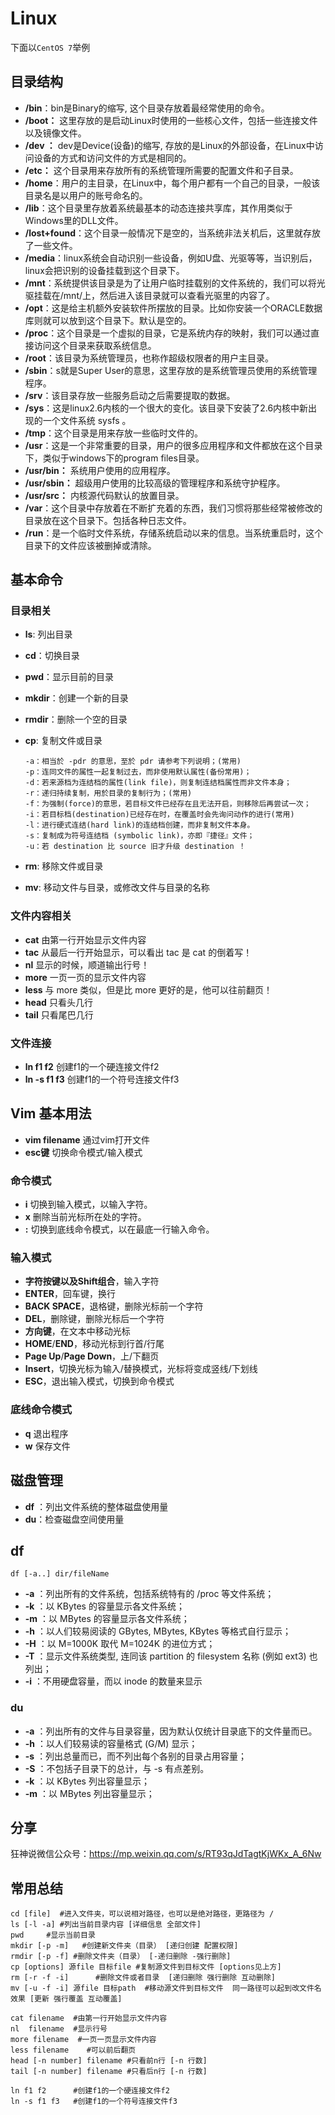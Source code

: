 # Linux

下面以`CentOS 7`举例

## 目录结构

- **/bin**：bin是Binary的缩写, 这个目录存放着最经常使用的命令。
- **/boot：** 这里存放的是启动Linux时使用的一些核心文件，包括一些连接文件以及镜像文件。
- **/dev ：** dev是Device(设备)的缩写, 存放的是Linux的外部设备，在Linux中访问设备的方式和访问文件的方式是相同的。
- **/etc：** 这个目录用来存放所有的系统管理所需要的配置文件和子目录。
- **/home**：用户的主目录，在Linux中，每个用户都有一个自己的目录，一般该目录名是以用户的账号命名的。
- **/lib**：这个目录里存放着系统最基本的动态连接共享库，其作用类似于Windows里的DLL文件。
- **/lost+found**：这个目录一般情况下是空的，当系统非法关机后，这里就存放了一些文件。
- **/media**：linux系统会自动识别一些设备，例如U盘、光驱等等，当识别后，linux会把识别的设备挂载到这个目录下。
- **/mnt**：系统提供该目录是为了让用户临时挂载别的文件系统的，我们可以将光驱挂载在/mnt/上，然后进入该目录就可以查看光驱里的内容了。
- **/opt**：这是给主机额外安装软件所摆放的目录。比如你安装一个ORACLE数据库则就可以放到这个目录下。默认是空的。
- **/proc**：这个目录是一个虚拟的目录，它是系统内存的映射，我们可以通过直接访问这个目录来获取系统信息。
- **/root**：该目录为系统管理员，也称作超级权限者的用户主目录。
- **/sbin**：s就是Super User的意思，这里存放的是系统管理员使用的系统管理程序。
- **/srv**：该目录存放一些服务启动之后需要提取的数据。
- **/sys**：这是linux2.6内核的一个很大的变化。该目录下安装了2.6内核中新出现的一个文件系统 sysfs 。
- **/tmp**：这个目录是用来存放一些临时文件的。
- **/usr**：这是一个非常重要的目录，用户的很多应用程序和文件都放在这个目录下，类似于windows下的program files目录。
- **/usr/bin：** 系统用户使用的应用程序。
- **/usr/sbin：** 超级用户使用的比较高级的管理程序和系统守护程序。
- **/usr/src：** 内核源代码默认的放置目录。
- **/var**：这个目录中存放着在不断扩充着的东西，我们习惯将那些经常被修改的目录放在这个目录下。包括各种日志文件。
- **/run**：是一个临时文件系统，存储系统启动以来的信息。当系统重启时，这个目录下的文件应该被删掉或清除。

## 基本命令

### 目录相关

- **ls**: 列出目录

- **cd**：切换目录

- **pwd**：显示目前的目录

- **mkdir**：创建一个新的目录

- **rmdir**：删除一个空的目录

- **cp**: 复制文件或目录

  ```shell
  -a：相当於 -pdr 的意思，至於 pdr 请参考下列说明；(常用)
  -p：连同文件的属性一起复制过去，而非使用默认属性(备份常用)；
  -d：若来源档为连结档的属性(link file)，则复制连结档属性而非文件本身；
  -r：递归持续复制，用於目录的复制行为；(常用)
  -f：为强制(force)的意思，若目标文件已经存在且无法开启，则移除后再尝试一次；
  -i：若目标档(destination)已经存在时，在覆盖时会先询问动作的进行(常用)
  -l：进行硬式连结(hard link)的连结档创建，而非复制文件本身。
  -s：复制成为符号连结档 (symbolic link)，亦即『捷径』文件；
  -u：若 destination 比 source 旧才升级 destination ！
  ```

- **rm**: 移除文件或目录

- **mv**: 移动文件与目录，或修改文件与目录的名称

### 文件内容相关

- **cat** 由第一行开始显示文件内容
- **tac** 从最后一行开始显示，可以看出 tac 是 cat 的倒着写！
- **nl**  显示的时候，顺道输出行号！
- **more** 一页一页的显示文件内容
- **less** 与 more 类似，但是比 more 更好的是，他可以往前翻页！
- **head** 只看头几行
- **tail** 只看尾巴几行

### 文件连接

+ **ln f1 f2**     创建f1的一个硬连接文件f2
+ **ln -s f1 f3**    创建f1的一个符号连接文件f3

## Vim 基本用法

+ **vim filename**  通过vim打开文件
+ **esc键**  切换命令模式/输入模式

### 命令模式

- **i** 切换到输入模式，以输入字符。
- **x** 删除当前光标所在处的字符。
- **:** 切换到底线命令模式，以在最底一行输入命令。

### 输入模式

- **字符按键以及Shift组合**，输入字符
- **ENTER**，回车键，换行
- **BACK SPACE**，退格键，删除光标前一个字符
- **DEL**，删除键，删除光标后一个字符
- **方向键**，在文本中移动光标
- **HOME**/**END**，移动光标到行首/行尾
- **Page Up**/**Page Down**，上/下翻页
- **Insert**，切换光标为输入/替换模式，光标将变成竖线/下划线
- **ESC**，退出输入模式，切换到命令模式

### **底线命令模式**

- **q** 退出程序
- **w** 保存文件

## 磁盘管理

- **df** ：列出文件系统的整体磁盘使用量
- **du**：检查磁盘空间使用量

## df

``` shell
df [-a..] dir/fileName
```

- **-a** ：列出所有的文件系统，包括系统特有的 /proc 等文件系统；
- **-k** ：以 KBytes 的容量显示各文件系统；
- **-m** ：以 MBytes 的容量显示各文件系统；
- **-h** ：以人们较易阅读的 GBytes, MBytes, KBytes 等格式自行显示；
- **-H** ：以 M=1000K 取代 M=1024K 的进位方式；
- **-T** ：显示文件系统类型, 连同该 partition 的 filesystem 名称 (例如 ext3) 也列出；
- **-i** ：不用硬盘容量，而以 inode 的数量来显示

### du

- **-a** ：列出所有的文件与目录容量，因为默认仅统计目录底下的文件量而已。
- **-h** ：以人们较易读的容量格式 (G/M) 显示；
- **-s** ：列出总量而已，而不列出每个各别的目录占用容量；
- **-S** ：不包括子目录下的总计，与 -s 有点差别。
- **-k** ：以 KBytes 列出容量显示；
- **-m** ：以 MBytes 列出容量显示；

## 分享

狂神说微信公众号：https://mp.weixin.qq.com/s/RT93qJdTagtKjWKx_A_6Nw

## 常用总结

```shell
cd [file]  #进入文件夹，可以说相对路径，也可以是绝对路径，更路径为 /
ls [-l -a] #列出当前目录内容 [详细信息 全部文件]
pwd		#显示当前目录
mkdir [-p -m]	#创建新文件夹（目录） [递归创建 配置权限]
rmdir [-p -f] #删除文件夹（目录） [-递归删除 -强行删除]
cp [options] 源file 目标file #复制源文件到目标文件 [options见上方]
rm [-r -f -i]      #删除文件或者目录  [递归删除 强行删除 互动删除]
mv [-u -f -i] 源file 目标path  #移动源文件到目标文件  同一路径可以起到改文件名效果 [更新 强行覆盖 互动覆盖]

cat filename  #由第一行开始显示文件内容
nl 	filename  #显示行号
more filename  #一页一页显示文件内容
less filename	 #可以前后翻页
head [-n number] filename #只看前n行 [-n 行数]
tail [-n number] filename #只看后n行 [-n 行数]

ln f1 f2 	  #创建f1的一个硬连接文件f2
ln -s f1 f3   #创建f1的一个符号连接文件f3
```

